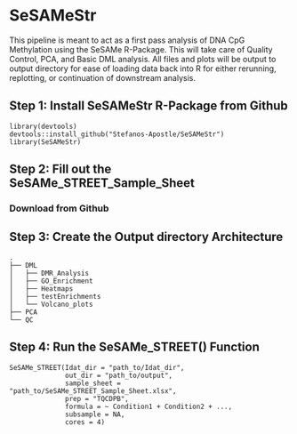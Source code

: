 # SeSAMeStr

This pipeline is meant to act as a first pass analysis of DNA CpG Methylation using the SeSAMe R-Package.
This will take care of Quality Control, PCA, and Basic DML analysis. All files and plots will be output to 
output directory for ease of loading data back into R for either rerunning, replotting, or continuation of 
downstream analysis.

## Step 1: Install SeSAMeStr R-Package from Github

```
library(devtools)
devtools::install_github("Stefanos-Apostle/SeSAMeStr")
library(SeSAMeStr)
```

## Step 2: Fill out the SeSAMe_STREET_Sample_Sheet
### Download from Github


## Step 3: Create the Output directory Architecture

```
.
├── DML
│   ├── DMR_Analysis
│   ├── GO_Enrichment
│   ├── Heatmaps
│   ├── testEnrichments
│   └── Volcano_plots
├── PCA
└── QC
```

## Step 4: Run the SeSAMe_STREET() Function

```
SeSAMe_STREET(Idat_dir = "path_to/Idat_dir",
              out_dir = "path_to/output",
              sample_sheet = "path_to/SeSAMe_STREET_Sample_Sheet.xlsx",
              prep = "TQCDPB",
              formula = ~ Condition1 + Condition2 + ...,
              subsample = NA,
              cores = 4)
```
